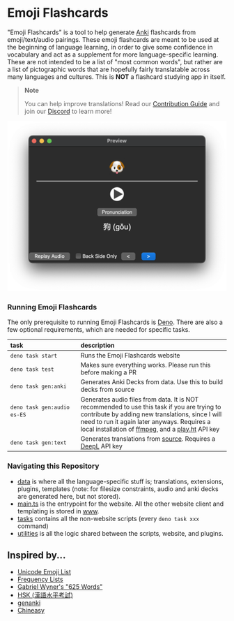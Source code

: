 # Emoji Flashcards

"Emoji Flashcards" is a tool to help generate [Anki](https://apps.ankiweb.net) flashcards from emoji/text/audio pairings. These emoji flashcards are meant to be used at the beginning of language learning, in order to give some confidence in vocabulary and act as a supplement for more language-specific learning. These are not intended to be a list of "most common words", but rather are a list of pictographic words that are hopefully fairly translatable across many languages and cultures. This is **NOT** a flashcard studying app in itself.

> **Note**
>
> You can help improve translations! Read our [Contribution Guide](./.github/CONTRIBUTING.md) and join our [Discord](https://discord.gg/m9WGM2QWBK) to learn more!

![A Generated Anki Flashcard](./www/screenshots/answer.png)

### Running Emoji Flashcards

The only prerequisite to running Emoji Flashcards is [Deno](https://deno.com/manual/getting_started/installation). There are also a few optional requirements, which are needed for specific tasks.

| task                                         | description                                                                                                                                                                                                                                                                                  |
| :------------------------------------------- | :------------------------------------------------------------------------------------------------------------------------------------------------------------------------------------------------------------------------------------------------------------------------------------------- |
| `deno task start`                            | Runs the Emoji Flashcards website                                                                                                                                                                                                                                                            |
| `deno task test`                             | Makes sure everything works. Please run this before making a PR                                                                                                                                                                                                                              |
| `deno task gen:anki`                         | Generates Anki Decks from data. Use this to build decks from source                                                                                                                                                                                                                          |
| `deno task gen:audio es-ES` <img width=400/> | Generates audio files from data. It is NOT recommended to use this task if you are trying to contribute by adding new translations, since I will need to run it again later anyways. Requires a local installation of [ffmpeg](https://ffmpeg.org), and a [play.ht](https://play.ht) API key |
| `deno task gen:text`                         | Generates translations from [source](./data/source.json). Requires a [DeepL](https://www.deepl.com/pro-api) API key                                                                                                                                                                          |

### Navigating this Repository

- [data](./data) is where all the language-specific stuff is; translations, extensions, plugins, templates (note: for filesize constraints, audio and anki decks are generated here, but not stored).
- [main.ts](./main.ts) is the entrypoint for the website. All the other website client and templating is stored in [www](./www).
- [tasks](./tasks) contains all the non-website scripts (every `deno task xxx` command)
- [utilities](./utilities) is all the logic shared between the scripts, website, and plugins.

## Inspired by...

- [Unicode Emoji List](https://unicode.org/emoji/charts/full-emoji-list.html)
- [Frequency Lists](https://en.m.wiktionary.org/wiki/Wiktionary:Frequency_lists/English)
- [Gabriel Wyner's "625 Words"](https://fluent-forever.com/wp-content/uploads/2014/05/625-List-Thematic.pdf)
- [HSK (漢語水平考試)](https://mandarinbean.com/new-hsk-vocabulary/)
- [genanki](https://github.com/kerrickstaley/genanki)
- [Chineasy](https://www.chineasy.com)
